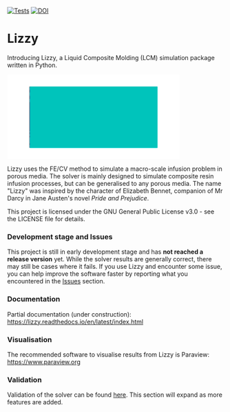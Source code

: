 <!--
Copyright 2025-2025 Simone Bancora, Paris Mulye

This program is free software: you can redistribute it and/or modify it under the terms of the GNU General Public License as published by the Free Software Foundation, either version 3 of the License, or (at your option) any later version.
This program is distributed in the hope that it will be useful, but WITHOUT ANY WARRANTY; without even the implied warranty of MERCHANTABILITY or FITNESS FOR A PARTICULAR PURPOSE. See the GNU General Public License for more details.
You should have received a copy of the GNU General Public License along with this program. If not, see <https://www.gnu.org/licenses/>.
-->

[![Tests](https://github.com/simonebancora/Lizzy/actions/workflows/tests.yaml/badge.svg)](https://github.com/simonebancora/Lizzy/actions/workflows/tests.yaml)
[![DOI](https://zenodo.org/badge/954238467.svg)](https://doi.org/10.5281/zenodo.15110049)

# Lizzy
Introducing Lizzy, a Liquid Composite Molding (LCM) simulation package written in Python.

<div style="display: flex; justify-content: left;">
<img src="docs/images/lizzy_logo_alpha_80.gif" alt="Lizzy logo" width="400">
</div>

Lizzy uses the FE/CV method to simulate a macro-scale infusion problem in porous media. The solver is mainly designed to simulate composite resin infusion processes, but can be generalised to any porous media.
The name "Lizzy" was inspired by the character of Elizabeth Bennet, companion of Mr Darcy in Jane Austen's novel _Pride and Prejudice_.

This project is licensed under the GNU General Public License v3.0 - see the LICENSE file for details.

### Development stage and Issues
This project is still in early development stage and has **not reached a release version** yet.
While the solver results are generally correct, there may still be cases where it fails.
If you use Lizzy and encounter some issue, you can help improve the software faster by reporting what you encountered in the [Issues](https://github.com/simonebancora/Lizzy/issues) section.

### Documentation

Partial documentation (under construction):
https://lizzy.readthedocs.io/en/latest/index.html

### Visualisation
The recommended software to visualise results from Lizzy is Paraview:
https://www.paraview.org

### Validation
Validation of the solver can be found [here](docs/github/validation.md). This section will expand as more features are added.


